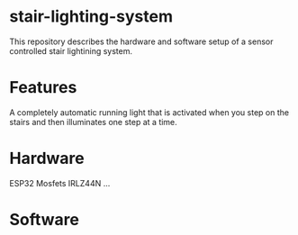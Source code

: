 # stair-lighting-system
This repository describes the hardware and software setup of a sensor controlled stair lightining system.

# Features
A completely automatic running light that is activated when you step on the stairs and then illuminates one step at a time.


# Hardware
ESP32
Mosfets IRLZ44N
...

# Software
